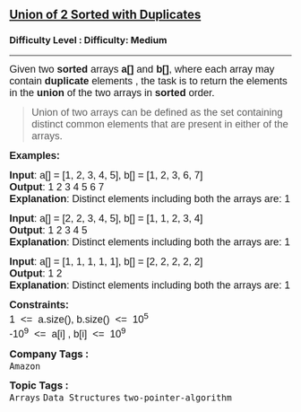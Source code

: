 <h2><a href="https://www.geeksforgeeks.org/problems/union-of-two-sorted-arrays-1587115621/1?page=3&difficulty=Easy&sortBy=submissions">Union of 2 Sorted with Duplicates</a></h2><h3>Difficulty Level : Difficulty: Medium</h3><hr><div class="problems_problem_content__Xm_eO"><p style="font-family: Nunito, Bangla1006, sans-serif;"><span style="font-size: 18px; font-family: Nunito, Bangla1006, sans-serif;">Given two <strong style="font-family: &quot;Source Sans 3&quot;, Bangla1006, sans-serif;">sorted</strong>&nbsp;arrays&nbsp;<strong style="font-family: &quot;Source Sans 3&quot;, Bangla1006, sans-serif;">a[]</strong>&nbsp;and&nbsp;<strong style="font-family: &quot;Source Sans 3&quot;, Bangla1006, sans-serif;">b[]</strong>, where each array may contain <strong style="font-family: &quot;Source Sans 3&quot;, Bangla1006, sans-serif;">duplicate</strong>&nbsp;elements , the task is to return the elements in the&nbsp;<strong style="font-family: &quot;Source Sans 3&quot;, Bangla1006, sans-serif;">union</strong> of the two arrays in <strong style="font-family: &quot;Source Sans 3&quot;, Bangla1006, sans-serif;">sorted</strong> order.</span></p>
<blockquote style="font-family: Nunito, Bangla1006, sans-serif;"><span style="font-size: 18px; font-family: Nunito, Bangla1006, sans-serif;">Union of two arrays can be defined as the set containing distinct common elements that are present in either of the arrays.</span></blockquote>
<p style="font-family: Nunito, Bangla1006, sans-serif;"><span style="font-size: 18px; font-family: Nunito, Bangla1006, sans-serif;"><strong style="font-family: &quot;Source Sans 3&quot;, Bangla1006, sans-serif;">Examples:</strong></span></p>
<pre style="font-family: Nunito, Bangla1006, sans-serif;"><span style="font-size: 18px; font-family: Nunito, Bangla1006, sans-serif;"><strong style="font-family: &quot;Source Sans 3&quot;, Bangla1006, sans-serif;">Input</strong>: a[] = [1, 2, 3, 4, 5], b[] = [1, 2, 3, 6, 7]</span><br style="font-family: Nunito, Bangla1006, sans-serif;"><span style="font-size: 18px; font-family: Nunito, Bangla1006, sans-serif;"><strong style="font-family: &quot;Source Sans 3&quot;, Bangla1006, sans-serif;">Output</strong>: 1 2 3 4 5 6 7</span><br style="font-family: Nunito, Bangla1006, sans-serif;"><span style="font-size: 18px; font-family: Nunito, Bangla1006, sans-serif;"><strong style="font-family: &quot;Source Sans 3&quot;, Bangla1006, sans-serif;">Explanation</strong>: Distinct elements including both the arrays are: 1 2 3 4 5 6 7.</span></pre>
<pre style="font-family: Nunito, Bangla1006, sans-serif;"><span style="font-size: 18px; font-family: Nunito, Bangla1006, sans-serif;"><strong style="font-family: &quot;Source Sans 3&quot;, Bangla1006, sans-serif;">Input</strong>: a[] = [2, 2, 3, 4, 5], b[] = [1, 1, 2, 3, 4]
<strong style="font-family: &quot;Source Sans 3&quot;, Bangla1006, sans-serif;">Output</strong>: 1 2 3 4 5
<strong style="font-family: &quot;Source Sans 3&quot;, Bangla1006, sans-serif;">Explanation</strong>: Distinct elements including both the arrays are: 1 2 3 4 5.</span></pre>
<pre style="font-family: Nunito, Bangla1006, sans-serif;"><span style="font-size: 18px; font-family: Nunito, Bangla1006, sans-serif;"><strong style="font-family: &quot;Source Sans 3&quot;, Bangla1006, sans-serif;">Input</strong>: a[] = [1, 1, 1, 1, 1], b[] = [2, 2, 2, 2, 2]
<strong style="font-family: &quot;Source Sans 3&quot;, Bangla1006, sans-serif;">Output</strong>: 1 2
<strong style="font-family: &quot;Source Sans 3&quot;, Bangla1006, sans-serif;">Explanation</strong>: Distinct elements including both the arrays are: 1 2.</span></pre>
<p style="font-family: Nunito, Bangla1006, sans-serif;"><span style="font-size: 18px; font-family: Nunito, Bangla1006, sans-serif;"><strong style="font-family: &quot;Source Sans 3&quot;, Bangla1006, sans-serif;">Constraints:</strong><br style="font-family: Nunito, Bangla1006, sans-serif;">1&nbsp; &lt;=&nbsp; a.size(), b.size()&nbsp; &lt;=&nbsp; 10<sup style="font-family: Nunito, Bangla1006, sans-serif;">5</sup><br style="font-family: Nunito, Bangla1006, sans-serif;">-10<sup style="font-family: Nunito, Bangla1006, sans-serif;">9</sup>&nbsp; &lt;=&nbsp; a[i] , b[i]&nbsp; &lt;=&nbsp; 10<sup style="font-family: Nunito, Bangla1006, sans-serif;">9</sup></span></p></div><p><span style=font-size:18px><strong>Company Tags : </strong><br><code>Amazon</code>&nbsp;<br><p><span style=font-size:18px><strong>Topic Tags : </strong><br><code>Arrays</code>&nbsp;<code>Data Structures</code>&nbsp;<code>two-pointer-algorithm</code>&nbsp;